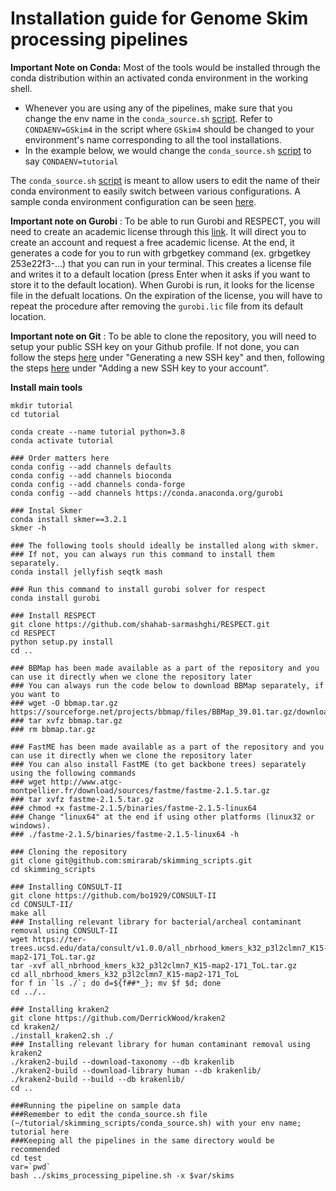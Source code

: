 # Installation guide for Genome Skim processing pipelines

**Important Note on Conda:** Most of the tools would be installed through the conda distribution within an activated conda environment in the working shell. 

* Whenever you are using any of the pipelines, make sure that you change the env name in the `conda_source.sh` [script](https://github.com/smirarab/skimming_scripts/blob/master/conda_source.sh). Refer to `CONDAENV=GSkim4` in the script where `GSkim4` should be changed to your environment's name corresponding to all the tool installations.
* In the example below, we would change the `conda_source.sh` [script](https://github.com/smirarab/skimming_scripts/blob/master/conda_source.sh) to say `CONDAENV=tutorial`

The `conda_source.sh` [script](https://github.com/smirarab/skimming_scripts/blob/master/conda_source.sh) is meant to allow users to edit the name of their conda environment to easily switch between various configurations. A sample conda environment configuration can be seen [here](https://github.com/smirarab/skimming_scripts/blob/master/Obsolete/environment.yml). 

**Important note on Gurobi** : To be able to run Gurobi and RESPECT, you will need to create an academic license through this [link](https://www.gurobi.com/documentation/9.1/quickstart_mac/obtaining_a_grb_license.html). It will direct you to create an account and request a free academic license. At the end, it generates a code for you to run with grbgetkey command (ex. grbgetkey 253e22f3-...) that you can run in your terminal. This creates a license file and writes it to a default location (press Enter when it asks if you want to store it to the default location). When Gurobi is run, it looks for the license file in the defualt locations. On the expiration of the license, you will have to repeat the procedure after removing the `gurobi.lic` file from its default location.

**Important note on Git** : To be able to clone the repository, you will need to setup your public SSH key on your Github profile. If not done, you can follow the steps [here](https://docs.github.com/en/authentication/connecting-to-github-with-ssh/generating-a-new-ssh-key-and-adding-it-to-the-ssh-agent) under "Generating a new SSH key" and then, following the steps [here](https://docs.github.com/en/authentication/connecting-to-github-with-ssh/adding-a-new-ssh-key-to-your-github-account) under "Adding a new SSH key to your account".

**Install main tools**

```
mkdir tutorial
cd tutorial

conda create --name tutorial python=3.8
conda activate tutorial

### Order matters here
conda config --add channels defaults
conda config --add channels bioconda
conda config --add channels conda-forge
conda config --add channels https://conda.anaconda.org/gurobi

### Instal Skmer
conda install skmer==3.2.1
skmer -h

### The following tools should ideally be installed along with skmer. 
### If not, you can always run this command to install them separately.
conda install jellyfish seqtk mash 

### Run this command to install gurobi solver for respect
conda install gurobi 

### Install RESPECT
git clone https://github.com/shahab-sarmashghi/RESPECT.git
cd RESPECT
python setup.py install
cd ..

### BBMap has been made available as a part of the repository and you can use it directly when we clone the repository later
### You can always run the code below to download BBMap separately, if you want to
### wget -O bbmap.tar.gz https://sourceforge.net/projects/bbmap/files/BBMap_39.01.tar.gz/download
### tar xvfz bbmap.tar.gz
### rm bbmap.tar.gz

### FastME has been made available as a part of the repository and you can use it directly when we clone the repository later
### You can also install FastME (to get backbone trees) separately using the following commands
### wget http://www.atgc-montpellier.fr/download/sources/fastme/fastme-2.1.5.tar.gz
### tar xvfz fastme-2.1.5.tar.gz
### chmod +x fastme-2.1.5/binaries/fastme-2.1.5-linux64
### Change "linux64" at the end if using other platforms (linux32 or windows).
### ./fastme-2.1.5/binaries/fastme-2.1.5-linux64 -h

### Cloning the repository 
git clone git@github.com:smirarab/skimming_scripts.git
cd skimming_scripts

### Installing CONSULT-II
git clone https://github.com/bo1929/CONSULT-II
cd CONSULT-II/
make all
### Installing relevant library for bacterial/archeal contaminant removal using CONSULT-II 
wget https://ter-trees.ucsd.edu/data/consult/v1.0.0/all_nbrhood_kmers_k32_p3l2clmn7_K15-map2-171_ToL.tar.gz
tar -xvf all_nbrhood_kmers_k32_p3l2clmn7_K15-map2-171_ToL.tar.gz 
cd all_nbrhood_kmers_k32_p3l2clmn7_K15-map2-171_ToL
for f in `ls ./`; do d=${f##*_}; mv $f $d; done
cd ../..

### Installing kraken2
git clone https://github.com/DerrickWood/kraken2
cd kraken2/
./install_kraken2.sh ./
### Installing relevant library for human contaminant removal using kraken2
./kraken2-build --download-taxonomy --db krakenlib
./kraken2-build --download-library human --db krakenlib/
./kraken2-build --build --db krakenlib/
cd ..

###Running the pipeline on sample data
###Remember to edit the conda_source.sh file (~/tutorial/skimming_scripts/conda_source.sh) with your env name; tutorial here
###Keeping all the pipelines in the same directory would be recommended
cd test
var=`pwd`
bash ../skims_processing_pipeline.sh -x $var/skims

```

